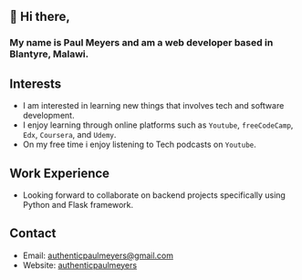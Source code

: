 ## 👋 Hi there,
### My name is Paul Meyers and am a web developer based in Blantyre, Malawi.

## Interests
* I am interested in learning new things that involves tech and software development.
* I enjoy learning through online platforms such as `Youtube`, `freeCodeCamp`, `Edx`, `Coursera`, and `Udemy`.
* On my free time i enjoy listening to Tech podcasts on `Youtube`.

## Work Experience
* Looking forward to collaborate on backend projects specifically using Python and Flask framework.

## Contact
* Email: authenticpaulmeyers@gmail.com
* Website: [authenticpaulmeyers](http://authentic.pythonanywhere.com/)

